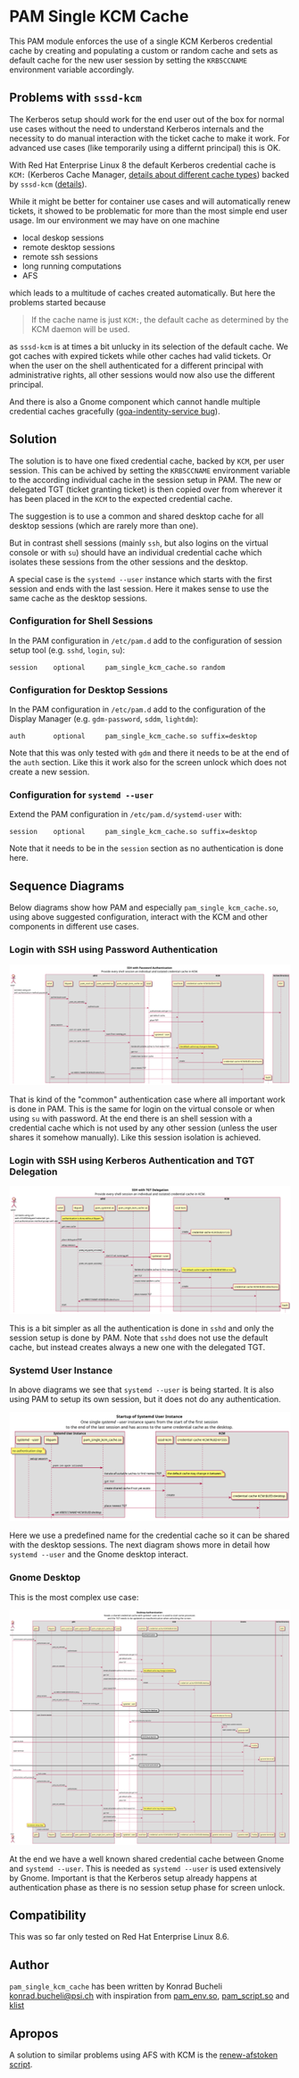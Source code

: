 # PAM Single KCM Cache

This PAM module enforces the use of a single KCM Kerberos credential cache by creating and populating a custom or random cache and sets as default cache for the new user session by setting the `KRB5CCNAME` environment variable accordingly.

## Problems with `sssd-kcm`

The Kerberos setup should work for the end user out of the box for normal use cases without the need to understand Kerberos internals and the necessity to do manual interaction with the ticket cache to make it work. For advanced use cases (like temporarily using a differnt principal) this is OK.

With Red Hat Enterprise Linux 8 the default Kerberos credential cache is `KCM:` (Kerberos Cache Manager, [details about different cache types](https://web.mit.edu/kerberos/krb5-devel/doc/basic/ccache_def.html#ccache-types)) backed by `sssd-kcm` ([details](https://access.redhat.com/documentation/en-us/red_hat_enterprise_linux/8/html/considerations_in_adopting_rhel_8/identity-management_considerations-in-adopting-rhel-8#kcm-replace-keyring-default-cache_considerations-in-adopting-RHEL-8)).

While it might be better for container use cases and will automatically renew tickets, it showed to be problematic for more than the most simple end user usage. Im our environment we may have on one machine

- local deskop sessions
- remote desktop sessions
- remote ssh sessions
- long running computations
- AFS

which leads to a multitude of caches created automatically. But here the problems started because

>  If the cache name is just `KCM:`, the default cache as determined by the KCM daemon will be used.

as `sssd-kcm` is at times a bit unlucky in its selection of the default cache.
We got caches with expired tickets while other caches had valid tickets.
Or when the user on the shell authenticated for a different principal with administrative rights, all other sessions would now also use the different principal.

And there is also a Gnome component which cannot handle multiple credential caches gracefully ([goa-indentity-service bug](https://gitlab.gnome.org/GNOME/gnome-online-accounts/-/issues/79)).

## Solution
The solution is to have one fixed credential cache, backed by `KCM`, per user session. This can be achived by setting the `KRB5CCNAME` environment variable to the according individual cache in the session setup in PAM. The new or delegated TGT (ticket granting ticket) is then copied over from wherever it has been placed in the `KCM` to the expected credential cache.

The suggestion is to use a common and shared desktop cache for all desktop sessions (which are rarely more than one).

But in contrast shell sessions (mainly `ssh`, but also logins on the virtual console or with `su`) should have an individual credential cache which isolates these sessions from the other sessions and the desktop.

A special case is the `systemd --user` instance which starts with the first session and ends with the last session. Here it makes sense to use the same cache as the desktop sessions.

### Configuration for Shell Sessions

In the PAM configuration in `/etc/pam.d` add to the configuration of session setup tool (e.g. `sshd`, `login`, `su`):

```
session    optional     pam_single_kcm_cache.so random
```

### Configuration for Desktop Sessions
In the PAM configuration in `/etc/pam.d` add to the configuration of the Display Manager (e.g. `gdm-password`, `sddm`, `lightdm`):

```
auth       optional     pam_single_kcm_cache.so suffix=desktop
```
Note that this was only tested with `gdm` and there it needs to be at the end of the `auth` section. Like this it work also for the screen unlock which does not create a new session.


### Configuration for `systemd --user`
Extend the PAM configuration in `/etc/pam.d/systemd-user` with:

```
session    optional     pam_single_kcm_cache.so suffix=desktop
```
Note that it needs to be in the `session` section as no authentication is done here.

## Sequence Diagrams
Below diagrams show how PAM and especially `pam_single_kcm_cache.so`, using above suggested configuration, interact with the KCM and other components in different use cases.

### Login with SSH using Password Authentication
![Login with SSH and Password Authentication](plantuml/kerberos_sshd_password_only.png)

That is kind of the "common" authentication case where all important work is done in PAM. This is the same for login on the virtual console or when using `su` with password. At the end there is an shell session with a credential cache which is not used by any other session (unless the user shares it somehow manually). Like this session isolation is achieved.

### Login with SSH using Kerberos Authentication and TGT Delegation
![Login with SSH and Password Authentication](plantuml/kerberos_sshd_tgt_delegation.png)

This is a bit simpler as all the authentication is done in `sshd` and only the session setup is done by PAM. Note that `sshd` does not use the default cache, but instead creates always a new one with the delegated TGT.

### Systemd User Instance

In above diagrams we see that `systemd --user` is being started. It is also using PAM to setup its own session, but it does not do any authentication.

![Startup of Systemd User Instance](plantuml/kerberos_systemd_user.png)

Here we use a predefined name for the credential cache so it can be shared with the desktop sessions. The next diagram shows more in detail how `systemd --user` and the Gnome desktop interact.

### Gnome Desktop

This is the most complex use case:

![Gnome Desktop](plantuml/kerberos_desktop.png)

At the end we have a well known shared credential cache between Gnome and `systemd --user`. This is needed as `systemd --user` is used extensively by Gnome. Important is that the Kerberos setup already happens at authentication phase as there is no session setup phase for screen unlock.

## Compatibility
This was so far only tested on Red Hat Enterprise Linux 8.6.

## Author

`pam_single_kcm_cache` has been written by Konrad Bucheli <konrad.bucheli@psi.ch>
with inspiration from [pam_env.so](https://github.com/linux-pam/linux-pam/blob/master/modules/pam_env/pam_env.c),
[pam_script.so](https://github.com/jeroennijhof/pam_script)
and [klist](https://github.com/krb5/krb5/blob/master/src/clients/klist/klist.c)

## Apropos

A solution to similar problems using AFS with KCM is the [renew-afstoken script](ihttps://github.com/paulscherrerinstitute/renew-afstoken).
